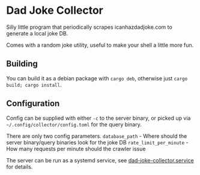# Dad Joke Collector

Silly little program that periodically scrapes icanhazdadjoke.com to generate a local joke DB.

Comes with a random joke utility, useful to make your shell a little more fun. 

## Building

You can build it as a debian package with `cargo deb`, otherwise just `cargo build; cargo install`.

## Configuration

Config can be supplied with either `-c` to the server binary, or picked up via `~/.config/collector/config.toml` for the query binary.

There are only two config parameters. 
`database_path` - Where should the server binary/query binaries look for the joke DB
`rate_limit_per_minute` - How many requests per minute should the crawler issue

The server can be run as a systemd service, see [dad-joke-collector.service](./debian/dad-joke-collector.service) for details.



